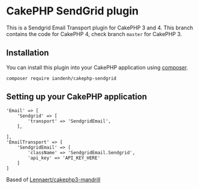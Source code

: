 # CakePHP SendGrid plugin

This is a Sendgrid Email Transport plugin for CakePHP 3 and 4.
This branch contains the code for CakePHP 4, check branch `master` for CakePHP 3.

## Installation

You can install this plugin into your CakePHP application using [composer](https://getcomposer.org).

```
composer require iandenh/cakephp-sendgrid
```

## Setting up your CakePHP application ##


    'Email' => [
        'Sendgrid' => [
            'transport' => 'SendgridEmail',
        ],
        
    ],
    'EmailTransport' => [
        'SendgridEmail' => [
            'className' => 'SendgridEmail.Sendgrid',
            'api_key' => 'API_KEY_HERE'
        ]
    ]


Based of [Lennaert/cakephp3-mandrill](https://github.com/Lennaert/cakephp3-mandrill)

